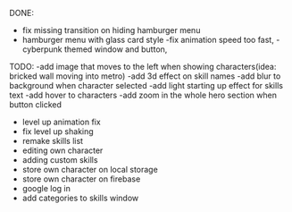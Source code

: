 DONE:

- fix missing transition on hiding hamburger menu
- hamburger menu with glass card style
  -fix animation speed too fast,
  -cyberpunk themed window and button,

TODO:
-add image that moves to the left when showing characters(idea: bricked wall moving into metro)
-add 3d effect on skill names
-add blur to background when character selected
-add light starting up effect for skills text
-add hover to characters
-add zoom in the whole hero section when button clicked

- level up animation fix
- fix level up shaking
- remake skills list
- editing own character
- adding custom skills
- store own character on local storage
- store own character on firebase
- google log in
- add categories to skills window
